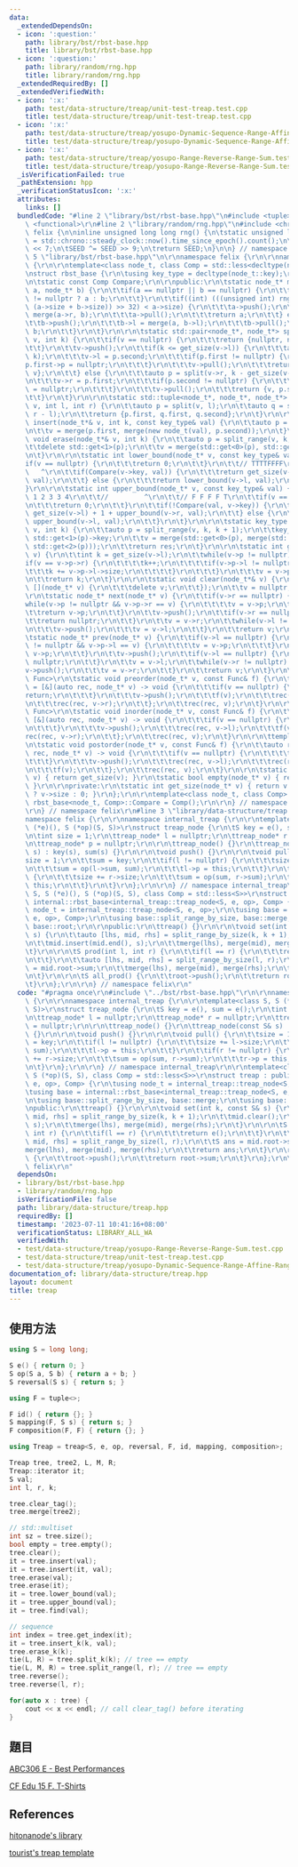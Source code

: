 ```yaml
---
data:
  _extendedDependsOn:
  - icon: ':question:'
    path: library/bst/rbst-base.hpp
    title: library/bst/rbst-base.hpp
  - icon: ':question:'
    path: library/random/rng.hpp
    title: library/random/rng.hpp
  _extendedRequiredBy: []
  _extendedVerifiedWith:
  - icon: ':x:'
    path: test/data-structure/treap/unit-test-treap.test.cpp
    title: test/data-structure/treap/unit-test-treap.test.cpp
  - icon: ':x:'
    path: test/data-structure/treap/yosupo-Dynamic-Sequence-Range-Affine-Range-Sum.test.cpp
    title: test/data-structure/treap/yosupo-Dynamic-Sequence-Range-Affine-Range-Sum.test.cpp
  - icon: ':x:'
    path: test/data-structure/treap/yosupo-Range-Reverse-Range-Sum.test.cpp
    title: test/data-structure/treap/yosupo-Range-Reverse-Range-Sum.test.cpp
  _isVerificationFailed: true
  _pathExtension: hpp
  _verificationStatusIcon: ':x:'
  attributes:
    links: []
  bundledCode: "#line 2 \"library/bst/rbst-base.hpp\"\n#include <tuple>\r\n#include\
    \ <functional>\r\n#line 2 \"library/random/rng.hpp\"\n#include <chrono>\n\nnamespace\
    \ felix {\n\ninline unsigned long long rng() {\n\tstatic unsigned long long SEED\
    \ = std::chrono::steady_clock::now().time_since_epoch().count();\n\tSEED ^= SEED\
    \ << 7;\n\tSEED ^= SEED >> 9;\n\treturn SEED;\n}\n\n} // namespace felix\n#line\
    \ 5 \"library/bst/rbst-base.hpp\"\n\r\nnamespace felix {\r\n\r\nnamespace internal\
    \ {\r\n\r\ntemplate<class node_t, class Comp = std::less<decltype(node_t::key)>>\r\
    \nstruct rbst_base {\r\n\tusing key_type = decltype(node_t::key);\r\n\r\nprivate:\r\
    \n\tstatic const Comp Compare;\r\n\r\npublic:\r\n\tstatic node_t* merge(node_t*\
    \ a, node_t* b) {\r\n\t\tif(a == nullptr || b == nullptr) {\r\n\t\t\treturn a\
    \ != nullptr ? a : b;\r\n\t\t}\r\n\t\tif((int) (((unsigned int) rng() * 1LL *\
    \ (a->size + b->size)) >> 32) < a->size) {\r\n\t\t\ta->push();\r\n\t\t\ta->r =\
    \ merge(a->r, b);\r\n\t\t\ta->pull();\r\n\t\t\treturn a;\r\n\t\t} else {\r\n\t\
    \t\tb->push();\r\n\t\t\tb->l = merge(a, b->l);\r\n\t\t\tb->pull();\r\n\t\t\treturn\
    \ b;\r\n\t\t}\r\n\t}\r\n\r\n\tstatic std::pair<node_t*, node_t*> split(node_t*\
    \ v, int k) {\r\n\t\tif(v == nullptr) {\r\n\t\t\treturn {nullptr, nullptr};\r\n\
    \t\t}\r\n\t\tv->push();\r\n\t\tif(k <= get_size(v->l)) {\r\n\t\t\tauto p = split(v->l,\
    \ k);\r\n\t\t\tv->l = p.second;\r\n\t\t\tif(p.first != nullptr) {\r\n\t\t\t\t\
    p.first->p = nullptr;\r\n\t\t\t}\r\n\t\t\tv->pull();\r\n\t\t\treturn {p.first,\
    \ v};\r\n\t\t} else {\r\n\t\t\tauto p = split(v->r, k - get_size(v->l) - 1);\r\
    \n\t\t\tv->r = p.first;\r\n\t\t\tif(p.second != nullptr) {\r\n\t\t\t\tp.second->p\
    \ = nullptr;\r\n\t\t\t}\r\n\t\t\tv->pull();\r\n\t\t\treturn {v, p.second};\r\n\
    \t\t}\r\n\t}\r\n\r\n\tstatic std::tuple<node_t*, node_t*, node_t*> split_range(node_t*\
    \ v, int l, int r) {\r\n\t\tauto p = split(v, l);\r\n\t\tauto q = split(p.second,\
    \ r - l);\r\n\t\treturn {p.first, q.first, q.second};\r\n\t}\r\n\r\n\tstatic void\
    \ insert(node_t*& v, int k, const key_type& val) {\r\n\t\tauto p = split(v, k);\r\
    \n\t\tv = merge(p.first, merge(new node_t(val), p.second));\r\n\t}\r\n\r\n\tstatic\
    \ void erase(node_t*& v, int k) {\r\n\t\tauto p = split_range(v, k, k + 1);\r\n\
    \t\tdelete std::get<1>(p);\r\n\t\tv = merge(std::get<0>(p), std::get<2>(p));\r\
    \n\t}\r\n\r\n\tstatic int lower_bound(node_t* v, const key_type& val) {\r\n\t\t\
    if(v == nullptr) {\r\n\t\t\treturn 0;\r\n\t\t}\r\n\t\t// TTTTFFFF\r\n\t\t//  \
    \   ^\r\n\t\tif(Compare(v->key, val)) {\r\n\t\t\treturn get_size(v->l) + 1 + lower_bound(v->r,\
    \ val);\r\n\t\t} else {\r\n\t\t\treturn lower_bound(v->l, val);\r\n\t\t}\r\n\t\
    }\r\n\r\n\tstatic int upper_bound(node_t* v, const key_type& val) {\r\n\t\t//\
    \ 1 2 3 3 4\r\n\t\t//         ^\r\n\t\t// F F F F T\r\n\t\tif(v == nullptr) {\r\
    \n\t\t\treturn 0;\r\n\t\t}\r\n\t\tif(!Compare(val, v->key)) {\r\n\t\t\treturn\
    \ get_size(v->l) + 1 + upper_bound(v->r, val);\r\n\t\t} else {\r\n\t\t\treturn\
    \ upper_bound(v->l, val);\r\n\t\t}\r\n\t}\r\n\r\n\tstatic key_type get(node_t*&\
    \ v, int k) {\r\n\t\tauto p = split_range(v, k, k + 1);\r\n\t\tkey_type res =\
    \ std::get<1>(p)->key;\r\n\t\tv = merge(std::get<0>(p), merge(std::get<1>(p),\
    \ std::get<2>(p)));\r\n\t\treturn res;\r\n\t}\r\n\r\n\tstatic int get_index(node_t*\
    \ v) {\r\n\t\tint k = get_size(v->l);\r\n\t\twhile(v->p != nullptr) {\r\n\t\t\t\
    if(v == v->p->r) {\r\n\t\t\t\tk++;\r\n\t\t\t\tif(v->p->l != nullptr) {\r\n\t\t\
    \t\t\tk += v->p->l->size;\r\n\t\t\t\t}\r\n\t\t\t}\r\n\t\t\tv = v->p;\r\n\t\t}\r\
    \n\t\treturn k;\r\n\t}\r\n\r\n\tstatic void clear(node_t*& v) {\r\n\t\tpostorder(v,\
    \ [](node_t* v) {\r\n\t\t\tdelete v;\r\n\t\t});\r\n\t\tv = nullptr;\r\n\t}\r\n\
    \r\n\tstatic node_t* next(node_t* v) {\r\n\t\tif(v->r == nullptr) {\r\n\t\t\t\
    while(v->p != nullptr && v->p->r == v) {\r\n\t\t\t\tv = v->p;\r\n\t\t\t}\r\n\t\
    \t\treturn v->p;\r\n\t\t}\r\n\t\tv->push();\r\n\t\tif(v->r == nullptr) {\r\n\t\
    \t\treturn nullptr;\r\n\t\t}\r\n\t\tv = v->r;\r\n\t\twhile(v->l != nullptr) {\r\
    \n\t\t\tv->push();\r\n\t\t\tv = v->l;\r\n\t\t}\r\n\t\treturn v;\r\n\t}\r\n\r\n\
    \tstatic node_t* prev(node_t* v) {\r\n\t\tif(v->l == nullptr) {\r\n\t\t\twhile(v->p\
    \ != nullptr && v->p->l == v) {\r\n\t\t\t\tv = v->p;\r\n\t\t\t}\r\n\t\t\treturn\
    \ v->p;\r\n\t\t}\r\n\t\tv->push();\r\n\t\tif(v->l == nullptr) {\r\n\t\t\treturn\
    \ nullptr;\r\n\t\t}\r\n\t\tv = v->l;\r\n\t\twhile(v->r != nullptr) {\r\n\t\t\t\
    v->push();\r\n\t\t\tv = v->r;\r\n\t\t}\r\n\t\treturn v;\r\n\t}\r\n\r\n\ttemplate<class\
    \ Func>\r\n\tstatic void preorder(node_t* v, const Func& f) {\r\n\t\tauto rec\
    \ = [&](auto rec, node_t* v) -> void {\r\n\t\t\tif(v == nullptr) {\r\n\t\t\t\t\
    return;\r\n\t\t\t}\r\n\t\t\tv->push();\r\n\t\t\tf(v);\r\n\t\t\trec(rec, v->l);\r\
    \n\t\t\trec(rec, v->r);\r\n\t\t};\r\n\t\trec(rec, v);\r\n\t}\r\n\r\n\ttemplate<class\
    \ Func>\r\n\tstatic void inorder(node_t* v, const Func& f) {\r\n\t\tauto rec =\
    \ [&](auto rec, node_t* v) -> void {\r\n\t\t\tif(v == nullptr) {\r\n\t\t\t\treturn;\r\
    \n\t\t\t}\r\n\t\t\tv->push();\r\n\t\t\trec(rec, v->l);\r\n\t\t\tf(v);\r\n\t\t\t\
    rec(rec, v->r);\r\n\t\t};\r\n\t\trec(rec, v);\r\n\t}\r\n\r\n\ttemplate<class Func>\r\
    \n\tstatic void postorder(node_t* v, const Func& f) {\r\n\t\tauto rec = [&](auto\
    \ rec, node_t* v) -> void {\r\n\t\t\tif(v == nullptr) {\r\n\t\t\t\treturn;\r\n\
    \t\t\t}\r\n\t\t\tv->push();\r\n\t\t\trec(rec, v->l);\r\n\t\t\trec(rec, v->r);\r\
    \n\t\t\tf(v);\r\n\t\t};\r\n\t\trec(rec, v);\r\n\t}\r\n\r\n\tstatic int size(node_t*\
    \ v) { return get_size(v); }\r\n\tstatic bool empty(node_t* v) { return v == nullptr;\
    \ }\r\n\r\nprivate:\r\n\tstatic int get_size(node_t* v) { return v != nullptr\
    \ ? v->size : 0; }\r\n};\r\n\r\ntemplate<class node_t, class Comp> const Comp\
    \ rbst_base<node_t, Comp>::Compare = Comp();\r\n\r\n} // namespace internal\r\n\
    \r\n} // namespace felix\r\n#line 3 \"library/data-structure/treap.hpp\"\n\r\n\
    namespace felix {\r\n\r\nnamespace internal_treap {\r\n\r\ntemplate<class S, S\
    \ (*e)(), S (*op)(S, S)>\r\nstruct treap_node {\r\n\tS key = e(), sum = e();\r\
    \n\tint size = 1;\r\n\ttreap_node* l = nullptr;\r\n\ttreap_node* r = nullptr;\r\
    \n\ttreap_node* p = nullptr;\r\n\r\n\ttreap_node() {}\r\n\ttreap_node(const S&\
    \ s) : key(s), sum(s) {}\r\n\r\n\tvoid push() {}\r\n\r\n\tvoid pull() {\r\n\t\t\
    size = 1;\r\n\t\tsum = key;\r\n\t\tif(l != nullptr) {\r\n\t\t\tsize += l->size;\r\
    \n\t\t\tsum = op(l->sum, sum);\r\n\t\t\tl->p = this;\r\n\t\t}\r\n\t\tif(r != nullptr)\
    \ {\r\n\t\t\tsize += r->size;\r\n\t\t\tsum = op(sum, r->sum);\r\n\t\t\tr->p =\
    \ this;\r\n\t\t}\r\n\t}\r\n};\r\n\r\n} // namespace internal_treap\r\n\r\ntemplate<class\
    \ S, S (*e)(), S (*op)(S, S), class Comp = std::less<S>>\r\nstruct treap : public\
    \ internal::rbst_base<internal_treap::treap_node<S, e, op>, Comp> {\r\n\tusing\
    \ node_t = internal_treap::treap_node<S, e, op>;\r\n\tusing base = internal::rbst_base<internal_treap::treap_node<S,\
    \ e, op>, Comp>;\r\n\tusing base::split_range_by_size, base::merge;\r\n\tusing\
    \ base::root;\r\n\r\npublic:\r\n\ttreap() {}\r\n\r\n\tvoid set(int k, const S&\
    \ s) {\r\n\t\tauto [lhs, mid, rhs] = split_range_by_size(k, k + 1);\r\n\t\tmid.clear();\r\
    \n\t\tmid.insert(mid.end(), s);\r\n\t\tmerge(lhs), merge(mid), merge(rhs);\r\n\
    \t}\r\n\r\n\tS prod(int l, int r) {\r\n\t\tif(l == r) {\r\n\t\t\treturn e();\r\
    \n\t\t}\r\n\t\tauto [lhs, mid, rhs] = split_range_by_size(l, r);\r\n\t\tS ans\
    \ = mid.root->sum;\r\n\t\tmerge(lhs), merge(mid), merge(rhs);\r\n\t\treturn ans;\r\
    \n\t}\r\n\r\n\tS all_prod() {\r\n\t\troot->push();\r\n\t\treturn root->sum;\r\n\
    \t}\r\n};\r\n\r\n} // namespace felix\r\n"
  code: "#pragma once\r\n#include \"../bst/rbst-base.hpp\"\r\n\r\nnamespace felix\
    \ {\r\n\r\nnamespace internal_treap {\r\n\r\ntemplate<class S, S (*e)(), S (*op)(S,\
    \ S)>\r\nstruct treap_node {\r\n\tS key = e(), sum = e();\r\n\tint size = 1;\r\
    \n\ttreap_node* l = nullptr;\r\n\ttreap_node* r = nullptr;\r\n\ttreap_node* p\
    \ = nullptr;\r\n\r\n\ttreap_node() {}\r\n\ttreap_node(const S& s) : key(s), sum(s)\
    \ {}\r\n\r\n\tvoid push() {}\r\n\r\n\tvoid pull() {\r\n\t\tsize = 1;\r\n\t\tsum\
    \ = key;\r\n\t\tif(l != nullptr) {\r\n\t\t\tsize += l->size;\r\n\t\t\tsum = op(l->sum,\
    \ sum);\r\n\t\t\tl->p = this;\r\n\t\t}\r\n\t\tif(r != nullptr) {\r\n\t\t\tsize\
    \ += r->size;\r\n\t\t\tsum = op(sum, r->sum);\r\n\t\t\tr->p = this;\r\n\t\t}\r\
    \n\t}\r\n};\r\n\r\n} // namespace internal_treap\r\n\r\ntemplate<class S, S (*e)(),\
    \ S (*op)(S, S), class Comp = std::less<S>>\r\nstruct treap : public internal::rbst_base<internal_treap::treap_node<S,\
    \ e, op>, Comp> {\r\n\tusing node_t = internal_treap::treap_node<S, e, op>;\r\n\
    \tusing base = internal::rbst_base<internal_treap::treap_node<S, e, op>, Comp>;\r\
    \n\tusing base::split_range_by_size, base::merge;\r\n\tusing base::root;\r\n\r\
    \npublic:\r\n\ttreap() {}\r\n\r\n\tvoid set(int k, const S& s) {\r\n\t\tauto [lhs,\
    \ mid, rhs] = split_range_by_size(k, k + 1);\r\n\t\tmid.clear();\r\n\t\tmid.insert(mid.end(),\
    \ s);\r\n\t\tmerge(lhs), merge(mid), merge(rhs);\r\n\t}\r\n\r\n\tS prod(int l,\
    \ int r) {\r\n\t\tif(l == r) {\r\n\t\t\treturn e();\r\n\t\t}\r\n\t\tauto [lhs,\
    \ mid, rhs] = split_range_by_size(l, r);\r\n\t\tS ans = mid.root->sum;\r\n\t\t\
    merge(lhs), merge(mid), merge(rhs);\r\n\t\treturn ans;\r\n\t}\r\n\r\n\tS all_prod()\
    \ {\r\n\t\troot->push();\r\n\t\treturn root->sum;\r\n\t}\r\n};\r\n\r\n} // namespace\
    \ felix\r\n"
  dependsOn:
  - library/bst/rbst-base.hpp
  - library/random/rng.hpp
  isVerificationFile: false
  path: library/data-structure/treap.hpp
  requiredBy: []
  timestamp: '2023-07-11 10:41:16+08:00'
  verificationStatus: LIBRARY_ALL_WA
  verifiedWith:
  - test/data-structure/treap/yosupo-Range-Reverse-Range-Sum.test.cpp
  - test/data-structure/treap/unit-test-treap.test.cpp
  - test/data-structure/treap/yosupo-Dynamic-Sequence-Range-Affine-Range-Sum.test.cpp
documentation_of: library/data-structure/treap.hpp
layout: document
title: treap
---
```


## 使用方法
```cpp
using S = long long;

S e() { return 0; }
S op(S a, S b) { return a + b; }
S reversal(S s) { return s; }

using F = tuple<>;

F id() { return {}; }
S mapping(F, S s) { return s; }
F composition(F, F) { return {}; }

using Treap = treap<S, e, op, reversal, F, id, mapping, composition>;

Treap tree, tree2, L, M, R;
Treap::iterator it;
S val;
int l, r, k;

tree.clear_tag();
tree.merge(tree2);

// std::multiset
int sz = tree.size();
bool empty = tree.empty();
tree.clear();
it = tree.insert(val);
it = tree.insert(it, val);
tree.erase(val);
tree.erase(it);
it = tree.lower_bound(val);
it = tree.upper_bound(val);
it = tree.find(val);

// sequence
int index = tree.get_index(it);
it = tree.insert_k(k, val);
tree.erase_k(k);
tie(L, R) = tree.split_k(k); // tree == empty
tie(L, M, R) = tree.split_range(l, r); // tree == empty
tree.reverse();
tree.reverse(l, r);

for(auto x : tree) {
	cout << x << endl; // call clear_tag() before iterating
}
```

## 題目

[ABC306 E - Best Performances](https://atcoder.jp/contests/abc306/tasks/abc306_e)

[CF Edu 15 F. T-Shirts](https://codeforces.com/contest/702/problem/F)

## References
[hitonanode's library](https://hitonanode.github.io/cplib-cpp/data_structure/lazy_rbst.hpp)

[tourist's treap template](https://codeforces.com/contest/1737/submission/175025650)

